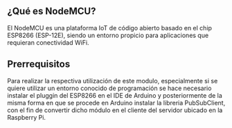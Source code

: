 ## ¿Qué es NodeMCU?

El NodeMCU es una plataforma IoT de código abierto basado en el chip ESP8266 (ESP-12E), siendo un entorno propicio para aplicaciones que requieran conectividad WiFi. 


## Prerrequisitos

Para realizar la respectiva utilización de este modulo, especialmente si se quiere utilizar un entorno conocido de programación se hace necesario instalar el pluggin del ESP8266 en el IDE de Arduino y posteriormente de la misma forma en que se procede en Arduino instalar la libreria PubSubClient, con el fin de convertir dicho módulo en el cliente del servidor ubicado en la Raspberry Pi.
